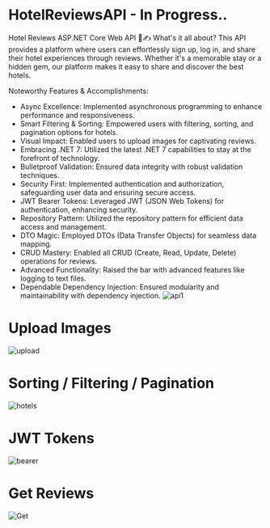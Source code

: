 # HotelReviewsAPI - In Progress..
Hotel Reviews ASP.NET Core Web API 🏨✍️
What's it all about? This API provides a platform where users can effortlessly sign up, log in, and share their hotel experiences through reviews. Whether it's a memorable stay or a hidden gem, our platform makes it easy to share and discover the best hotels.

Noteworthy Features & Accomplishments:

* Async Excellence: Implemented asynchronous programming to enhance performance and responsiveness.
* Smart Filtering & Sorting: Empowered users with filtering, sorting, and pagination options for hotels.
* Visual Impact: Enabled users to upload images for captivating reviews.
* Embracing .NET 7: Utilized the latest .NET 7 capabilities to stay at the forefront of technology.
* Bulletproof Validation: Ensured data integrity with robust validation techniques.
* Security First: Implemented authentication and authorization, safeguarding user data and ensuring secure access.
* JWT Bearer Tokens: Leveraged JWT (JSON Web Tokens) for authentication, enhancing security.
* Repository Pattern: Utilized the repository pattern for efficient data access and management.
* DTO Magic: Employed DTOs (Data Transfer Objects) for seamless data mapping.
* CRUD Mastery: Enabled all CRUD (Create, Read, Update, Delete) operations for reviews.
* Advanced Functionality: Raised the bar with advanced features like logging to text files.
* Dependable Dependency Injection: Ensured modularity and maintainability with dependency injection.
![api1](https://github.com/BaileyBen/HotelsReviewsAPI/assets/114370453/27429751-d0e3-4c53-bb50-e0fbe2b94fe6)
# Upload Images
![upload](https://github.com/BaileyBen/HotelsReviewsAPI/assets/114370453/8bd2b752-fa41-45cc-94bb-f35da65b1854)
# Sorting / Filtering / Pagination
![hotels](https://github.com/BaileyBen/HotelsReviewsAPI/assets/114370453/9ab1bede-999c-4897-9664-6af203f6199e)
# JWT Tokens
![bearer](https://github.com/BaileyBen/HotelsReviewsAPI/assets/114370453/a5364a96-61c5-4dfa-93e2-5aecb0509bbe)
# Get Reviews
![Get](https://github.com/BaileyBen/HotelsReviewsAPI/assets/114370453/f2c29a30-d60f-4411-a838-592fa4c93909)



